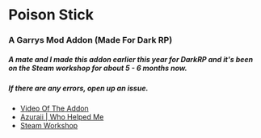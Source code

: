 # Poison Stick
### A Garrys Mod Addon (Made For Dark RP)

##### A mate and I made this addon earlier this year for DarkRP and it's been on the Steam workshop for about 5 - 6 months now. 
##### If there are any errors, open up an issue.

- [Video Of The Addon](https://www.youtube.com/watch?v=sRYsepKoj10)
- [Azuraii | Who Helped Me](https://steamcommunity.com/id/4zuraii)
- [Steam Workshop](https://steamcommunity.com/sharedfiles/filedetails/?id=1728573549)
